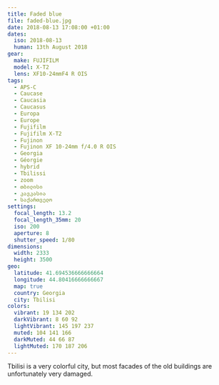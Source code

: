 ```yaml
---
title: Faded blue
file: faded-blue.jpg
date: 2018-08-13 17:08:00 +01:00
dates:
  iso: 2018-08-13
  human: 13th August 2018
gear:
  make: FUJIFILM
  model: X-T2
  lens: XF10-24mmF4 R OIS
tags:
  - APS-C
  - Caucase
  - Caucasia
  - Caucasus
  - Europa
  - Europe
  - Fujifilm
  - Fujifilm X-T2
  - Fujinon
  - Fujinon XF 10-24mm f/4.0 R OIS
  - Georgia
  - Géorgie
  - hybrid
  - Tbilissi
  - zoom
  - თბილისი
  - კავკასია
  - საქართველო
settings:
  focal_length: 13.2
  focal_length_35mm: 20
  iso: 200
  aperture: 8
  shutter_speed: 1/80
dimensions:
  width: 2333
  height: 3500
geo:
  latitude: 41.694536666666664
  longitude: 44.80416666666667
  map: true
  country: Georgia
  city: Tbilisi
colors:
  vibrant: 19 134 202
  darkVibrant: 8 60 92
  lightVibrant: 145 197 237
  muted: 104 141 166
  darkMuted: 44 66 87
  lightMuted: 170 187 206
---
```


Tbilisi is a very colorful city, but most facades of the old buildings are unfortunately very damaged.
